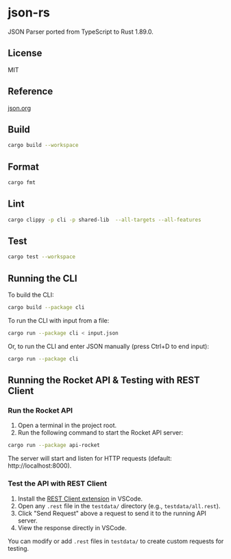 # json-rs

JSON Parser ported from TypeScript to Rust 1.89.0.

## License

MIT

## Reference

[json.org](http://json.org)

## Build

```sh
cargo build --workspace
```

## Format

```sh
cargo fmt
```

## Lint

```sh
cargo clippy -p cli -p shared-lib  --all-targets --all-features
```

## Test

```sh
cargo test --workspace
```

## Running the CLI

To build the CLI:

```sh
cargo build --package cli
```

To run the CLI with input from a file:

```sh
cargo run --package cli < input.json
```

Or, to run the CLI and enter JSON manually (press Ctrl+D to end input):

```sh
cargo run --package cli
```

## Running the Rocket API & Testing with REST Client

### Run the Rocket API

1. Open a terminal in the project root.
2. Run the following command to start the Rocket API server:

```sh
cargo run --package api-rocket
```

The server will start and listen for HTTP requests (default: http://localhost:8000).

### Test the API with REST Client

1. Install the [REST Client extension](https://marketplace.visualstudio.com/items?itemName=humao.rest-client) in VSCode.
2. Open any `.rest` file in the `testdata/` directory (e.g., `testdata/all.rest`).
3. Click "Send Request" above a request to send it to the running API server.
4. View the response directly in VSCode.

You can modify or add `.rest` files in `testdata/` to create custom requests for testing.
